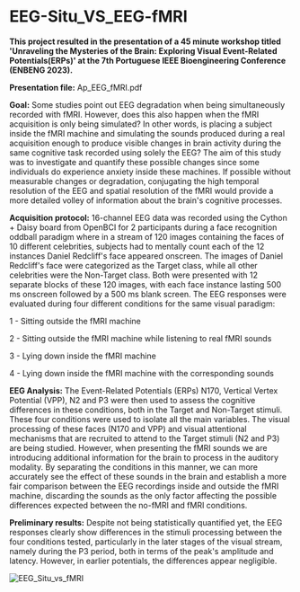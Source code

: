 # EEG-Situ_VS_EEG-fMRI

**This project resulted in the presentation of a 45 minute workshop titled 'Unraveling the Mysteries of the Brain: Exploring Visual Event-Related Potentials(ERPs)' at the 7th Portuguese IEEE Bioengineering Conference (ENBENG 2023).**

**Presentation file:** Ap_EEG_fMRI.pdf

**Goal:** Some studies point out EEG degradation when being simultaneously recorded with fMRI. However, does this also happen when the fMRI acquisition is only being simulated? In other words, is placing a subject inside the fMRI machine and simulating the sounds produced during a real acquisition enough to produce visible changes in brain activity during the same cognitive task recorded using solely the EEG? The aim of this study was to investigate and quantify these possible changes since some individuals do experience anxiety inside these machines. If possible without measurable changes or degradation, conjugating the high temporal resolution of the EEG and spatial resolution of the fMRI would provide a more detailed volley of information about the brain's cognitive processes. 

**Acquisition protocol:** 16-channel EEG data was recorded using the Cython + Daisy board from OpenBCI for 2 participants during a face recognition oddball paradigm where in a stream of 120 images containing the faces of 10 different celebrities, subjects had to mentally count each of the 12 instances Daniel Redcliff's face appeared onscreen. The images of Daniel Redcliff's face were categorized as the Target class, while all other celebrities were the Non-Target class. Both were presented with 12 separate blocks of these 120 images, with each face instance lasting 500 ms onscreen followed by a 500 ms blank screen. The EEG responses were evaluated during four different conditions for the same visual paradigm:

1 - Sitting outside the fMRI machine

2 - Sitting outside the fMRI machine while listening to real fMRI sounds 

3 - Lying down inside the fMRI machine  

4 - Lying down inside the fMRI machine with the corresponding sounds

**EEG Analysis:** The Event-Related Potentials (ERPs) N170, Vertical Vertex Potential (VPP), N2 and P3 were then used to assess the cognitive differences in these conditions, both in the Target and Non-Target stimuli. These four conditions were used to isolate all the main variables. The visual processing of these faces (N170 and VPP) and visual attentional mechanisms that are recruited to attend to the Target stimuli (N2 and P3) are being studied. However, when presenting the fMRI sounds we are introducing additional information for the brain to process in the auditory modality. By separating the conditions in this manner, we can more accurately see the effect of these sounds in the brain and establish a more fair comparison between the EEG recordings inside and outside the fMRI machine, discarding the sounds as the only factor affecting the possible differences expected between the no-fMRI and fMRI conditions.

**Preliminary results:** Despite not being statistically quantified yet, the EEG responses clearly show differences in the stimuli processing between the four conditions tested, particularly in the later stages of the visual stream, namely during the P3 period, both in terms of the peak's amplitude and latency. However, in earlier potentials, the differences appear negligible.

![EEG_Situ_vs_fMRI](https://github.com/user-attachments/assets/c6e9d795-3038-4849-a373-7bd1a37c13f2)
